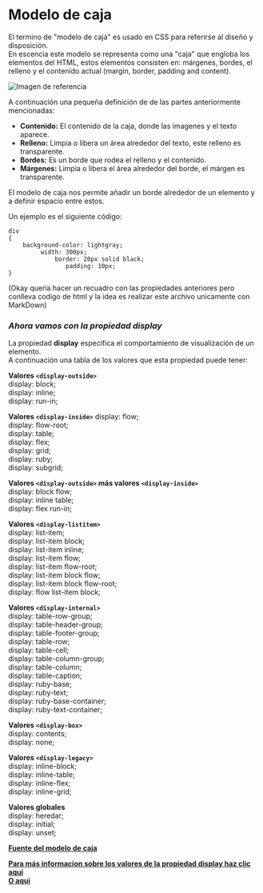 
# Modelo de caja #

El termino de "modelo de caja" es usado en CSS para referirse al diseño y disposición.  
En escencia este modelo se representa como una "caja" que engloba los elementos del HTML, estos elementos consisten en: márgenes, bordes, el relleno y el contenido actual (margin, border, padding and content).

![Imagen de referencia](https://th.bing.com/th/id/OIP.vyLu4qoPfsAMiT5aGfDdtQAAAA?pid=ImgDet&rs=1 "Imagen de referencia")


A continuación una pequeña definición de de las partes anteriormente mencionadas:

+ **Contenido:** El contenido de la caja, donde las imagenes y el texto aparece.
+ **Relleno:** Limpia o libera un área alrededor del texto, este relleno es transparente.
+ **Bordes:** Es un borde que rodea el relleno y el contenido.
+ **Márgenes:** Limpia o libera el área alrededor del borde, el márgen es transparente.

El modelo de caja nos permite añadir un borde alrededor de un elemento y a definir espacio entre estos.

Un ejemplo es el siguiente código:


    div
    {
        background-color: lightgray; 
             width: 300px;  
                 border: 20px solid black;  
                    padding: 10px;    
    }  
(Okay queria hacer un recuadro con las propiedades anteriores pero conlleva codigo de html y la idea es realizar este archivo unicamente con MarkDown)

### ***Ahora vamos con la propiedad display*** ###



La propiedad **display** especifica el comportamiento de visualización de un elemento.  
A continuación una tabla de los valores que esta propiedad puede tener:

**Valores `<display-outside>`**  
display: block;  
display: inline;  
display: run-in;  

**Valores `<display-inside>`**
display: flow;  
display: flow-root;  
display: table;  
display: flex;  
display: grid;   
display: ruby;  
display: subgrid;  

**Valores `<display-outside>` más valores `<display-inside>`**  
display: block flow;  
display: inline table;  
display: flex run-in;  

**Valores `<display-listitem>`**  
display: list-item;  
display: list-item block;  
display: list-item inline;  
display: list-item flow;  
display: list-item flow-root;  
display: list-item block flow;  
display: list-item block flow-root;  
display: flow list-item block;  

**Valores `<display-internal>`**  
display: table-row-group;  
display: table-header-group;  
display: table-footer-group;  
display: table-row;  
display: table-cell;  
display: table-column-group;  
display: table-column;  
display: table-caption;  
display: ruby-base;  
display: ruby-text;  
display: ruby-base-container;  
display: ruby-text-container;  

**Valores `<display-box>`**  
display: contents;  
display: none;  

**Valores `<display-legacy>`**  
display: inline-block;  
display: inline-table;  
display: inline-flex;  
display: inline-grid;  

**Valores globales**  
display: heredar;  
display: initial;  
display: unset;  

[**Fuente del modelo de caja**](https://www.w3schools.com/css/css_boxmodel.asp)

[**Para más informacion sobre los valores de la propiedad display haz clic aquí**](https://developer.mozilla.org/es/docs/Web/CSS/display)  
[**O aqui**](https://www.w3schools.com/cssref/pr_class_display.php)







